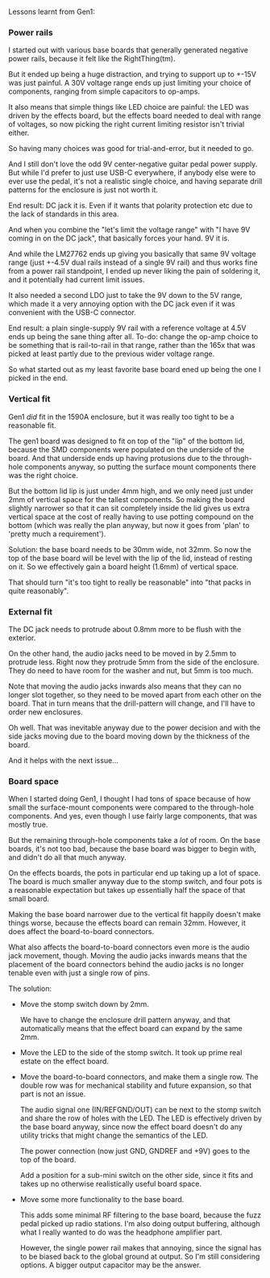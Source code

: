 Lessons learnt from Gen1:

### Power rails

I started out with various base boards that generally generated negative
power rails, because it felt like the RightThing(tm).

But it ended up being a huge distraction, and trying to support up to
+-15V was just painful.  A 30V voltage range ends up just limiting your
choice of components, ranging from simple capacitors to op-amps.

It also means that simple things like LED choice are painful: the LED
was driven by the effects board, but the effects board needed to deal
with range of voltages, so now picking the right current limiting
resistor isn't trivial either.

So having many choices was good for trial-and-error, but it needed to
go.

And I still don't love the odd 9V center-negative guitar pedal power
supply.  But while I'd prefer to just use USB-C everywhere, if anybody
else were to ever use the pedal, it's not a realistic single choice, and
having separate drill patterns for the enclosure is just not worth it.

End result: DC jack it is.  Even if it wants that polarity protection
etc due to the lack of standards in this area.

And when you combine the "let's limit the voltage range" with "I have 9V
coming in on the DC jack", that basically forces your hand.  9V it is.

And while the LM27762 ends up giving you basically that same 9V voltage
range (just +-4.5V dual rails instead of a single 9V rail) and thus
works fine from a power rail standpoint, I ended up never liking the
pain of soldering it, and it potentially had current limit issues.

It also needed a second LDO just to take the 9V down to the 5V range,
which made it a very annoying option with the DC jack even if it was
convenient with the USB-C connector.

End result: a plain single-supply 9V rail with a reference voltage at
4.5V ends up being the sane thing after all.  To-do: change the op-amp
choice to be something that is rail-to-rail in that range, rather than
the 165x that was picked at least partly due to the previous wider
voltage range.

So what started out as my least favorite base board ened up being the
one I picked in the end.


### Vertical fit

Gen1 *did* fit in the 1590A enclosure, but it was really too tight to be
a reasonable fit.

The gen1 board was designed to fit on top of the "lip" of the bottom
lid, because the SMD components were populated on the underside of the
board.  And that underside ends up having protusions due to the
through-hole components anyway, so putting the surface mount components
there was the right choice.

But the bottom lid lip is just under 4mm high, and we only need just
under 2mm of vertical space for the tallest components.  So making the
board slightly narrower so that it can sit completely inside the lid
gives us extra vertical space at the cost of really having to use
potting compound on the bottom (which was really the plan anyway, but
now it goes from 'plan' to 'pretty much a requirement').

Solution: the base board needs to be 30mm wide, not 32mm.  So now the
top of the base board will be level with the lip of the lid, instead of
resting on it.  So we effectively gain a board height (1.6mm) of
vertical space.

That should turn "it's too tight to really be reasonable" into "that
packs in quite reasonably".

### External fit

The DC jack needs to protrude about 0.8mm more to be flush with the
exterior.

On the other hand, the audio jacks need to be moved in by 2.5mm to
protrude less.  Right now they protrude 5mm from the side of the
enclosure.  They do need to have room for the washer and nut, but 5mm is
too much.

Note that moving the audio jacks inwards also means that they can no
longer slot together, so they need to be moved apart from each other on
the board.  That in turn means that the drill-pattern will change, and
I'll have to order new enclosures.

Oh well.  That was inevitable anyway due to the power decision and with
the side jacks moving due to the board moving down by the thickness of
the board.

And it helps with the next issue...

### Board space

When I started doing Gen1, I thought I had tons of space because of how
small the surface-mount components were compared to the through-hole
components.  And yes, even though I use fairly large components, that
was mostly true.

But the remaining through-hole components take a *lot* of room.  On the
base boards, it's not too bad, because the base board was bigger to
begin with, and didn't do all that much anyway.

On the effects boards, the pots in particular end up taking up a lot of
space.  The board is much smaller anyway due to the stomp switch, and
four pots is a reasonable expectation but takes up essentially half the
space of that small board.

Making the base board narrower due to the vertical fit happily doesn't
make things worse, because the effects board can remain 32mm.  However,
it does affect the board-to-board connectors.

What also affects the board-to-board connectors even more is the audio
jack movement, though.  Moving the audio jacks inwards means that the
placement of the board connectors behind the audio jacks is no longer
tenable even with just a single row of pins.

The solution:

 - Move the stomp switch down by 2mm.

   We have to change the enclosure drill pattern anyway, and that
   automatically means that the effect board can expand by the same 2mm.

 - Move the LED to the side of the stomp switch. It took up prime real
   estate on the effect board.

 - Move the board-to-board connectors, and make them a single row. The
   double row was for mechanical stability and future expansion, so that
   part is not an issue.

   The audio signal one (IN/REFGND/OUT) can be next to the stomp switch
   and share the row of holes with the LED. The LED is effectively
   driven by the base board anyway, since now the effect board doesn't
   do any utility tricks that might change the semantics of the LED.

   The power connection (now just GND, GNDREF and +9V) goes to the top
   of the board.

   Add a position for a sub-mini switch on the other side, since it fits
   and takes up no otherwise realistically useful board space.

 - Move some more functionality to the base board.

   This adds some minimal RF filtering to the base board, because the
   fuzz pedal picked up radio stations. I'm also doing output buffering,
   although what I really wanted to do was the headphone amplifier part.

   However, the single power rail makes that annoying, since the signal
   has to be biased back to the global ground at output. So I'm still
   considering options. A bigger output capacitor may be the answer.
